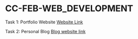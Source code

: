 # CC-FEB-WEB_DEVELOPMENT
Task 1: Portfolio Website
[Website Link](https://ananya-kannan-portfolio.netlify.app/)

Task 2: Personal Blog
[Blog website link](https://ananya-kannan-blog.netlify.app/) 
